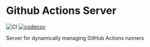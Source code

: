 # Github Actions Server

![CI](https://github.com/github/docs/actions/workflows/main.yml/badge.svg)
[![codecov](https://codecov.io/gh/USA-RedDragon/github-actions-server/branch/master/graph/badge.svg?token=SJYR49C8K4)](https://codecov.io/gh/USA-RedDragon/github-actions-server)

Server for dynamically managing GitHub Actions runners
